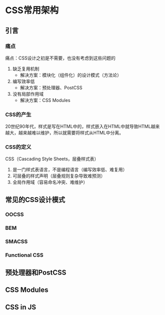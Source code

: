 # CSS常用架构

## 引言

### 痛点

痛点：CSS设计之初是不需要，也没有考虑到这些问题的

1. 缺乏复用机制
   - 解决方案：模块化（组件化）的设计模式（方法论）
2. 编写效率低
   - 解决方案：预处理器、PostCSS
3. 没有局部作用域
   - 解决方案：CSS Modules

### CSS的产生

20世纪90年代，样式是写在HTML中的，样式嵌入在HTML中就导致HTML越来越大，越来越难以维护，所以就需要将样式从HTML中分离。

### CSS的定义

CSS（Cascading Style Sheets，层叠样式表）

1. 是一门样式表语言，不是编程语言（编写效率低、难复用）
2. 可层叠的样式声明（层叠规则复杂导致难预测）
3. 全局作用域（容易命名冲突、难维护）



## 常见的CSS设计模式

### OOCSS

### BEM

### SMACSS

### Functional CSS



## 预处理器和PostCSS

## CSS Modules

## CSS in JS